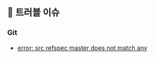 ## 📌 트러블 이슈

### Git 
+ <a href="https://velog.io/@pan5158a/error-src-refspec-master-does-not-match-any">error: src refspec master does not match any<a>
